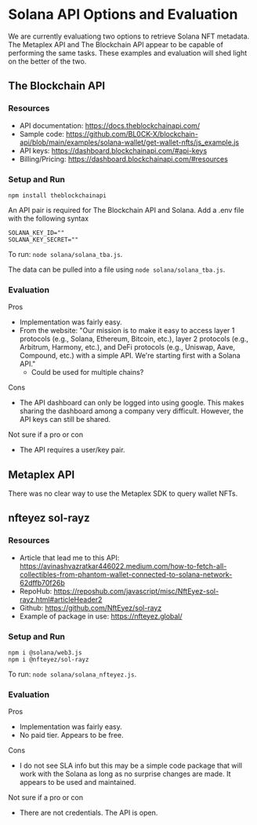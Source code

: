 # Solana API Options and Evaluation

We are currently evaluationg two options to retrieve Solana NFT metadata. The Metaplex API and The Blockchain API appear to be capable of performing the same tasks. These examples and evaluation will shed light on the better of the two.

## The Blockchain API

### Resources

- API documentation: <https://docs.theblockchainapi.com/>
- Sample code: <https://github.com/BL0CK-X/blockchain-api/blob/main/examples/solana-wallet/get-wallet-nfts/js_example.js>
- API keys: <https://dashboard.blockchainapi.com/#api-keys>
- Billing/Pricing: <https://dashboard.blockchainapi.com/#resources>

### Setup and Run

`npm install theblockchainapi`

An API pair is required for The Blockchain API and Solana. Add a .env file with the following syntax

```
SOLANA_KEY_ID=""
SOLANA_KEY_SECRET=""
```
To run: `node solana/solana_tba.js`.

The data can be pulled into a file using `node solana/solana_tba.js`.

### Evaluation

Pros
- Implementation was fairly easy.
- From the website: "Our mission is to make it easy to access layer 1 protocols (e.g., Solana, Ethereum, Bitcoin, etc.), layer 2 protocols (e.g., Arbitrum, Harmony, etc.), and DeFi protocols (e.g., Uniswap, Aave, Compound, etc.) with a simple API. We're starting first with a Solana API."
  - Could be used for multiple chains?

Cons
- The API dashboard can only be logged into using google. This makes sharing the dashboard among a company very difficult. However, the API keys can still be shared.

Not sure if a pro or con
- The API requires a user/key pair.

## Metaplex API

There was no clear way to use the Metaplex SDK to query wallet NFTs.

## nfteyez sol-rayz

### Resources

- Article that lead me to this API: <https://avinashvazratkar446022.medium.com/how-to-fetch-all-collectibles-from-phantom-wallet-connected-to-solana-network-62dffb70f26b>
- RepoHub: <https://reposhub.com/javascript/misc/NftEyez-sol-rayz.html#articleHeader2>
- Github: <https://github.com/NftEyez/sol-rayz>
- Example of package in use: https://nfteyez.global/

### Setup and Run

```
npm i @solana/web3.js
npm i @nfteyez/sol-rayz
```

To run: `node solana/solana_nfteyez.js`.

### Evaluation

Pros
- Implementation was fairly easy.
- No paid tier. Appears to be free.

Cons
- I do not see SLA info but this may be a simple code package that will work with the Solana as long as no surprise changes are made. It appears to be used and maintained.

Not sure if a pro or con
- There are not credentials. The API is open.
